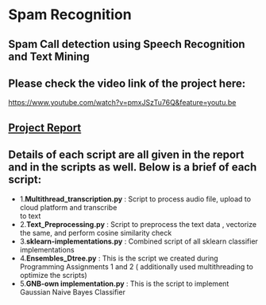 # Spam Recognition
## Spam Call detection using Speech Recognition and Text Mining

## Please check the video link of the project here:
https://www.youtube.com/watch?v=pmxJSzTu76Q&feature=youtu.be

## [Project Report](https://github.com/chatterjeesubhajit/spamrecognition/blob/master/Spam%20Call%20Classification%20-%20Project%20Report.pdf) 

## Details of each script are all given in the report and in the scripts as well. Below is a brief of each script:
- 1.**Multithread_transcription.py** : Script to process audio file, upload to cloud platform and transcribe  
			    to text
- 2.**Text_Preprocessing.py** : Script to preprocess the text data , vectorize the same, and perform cosine
		     similarity check
- 3.**sklearn-implementations.py** : Combined script of all sklearn classifier implementations
- 4.**Ensembles_Dtree.py** : This is the script we created during Programming Assignments 1 and 2 ( additionally
		  used multithreading to optimize the scripts)
- 5.**GNB-own implementation.py** : This is the script to implement Gaussian Naive Bayes Classifier
